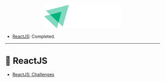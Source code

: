 <p align="center">
   <img src=".github/docs/images/igniteLogo.svg" width="250"/>
</p>

- [ReactJS](#rocket-ReactJS): Completed.

---

# :rocket: ReactJS

- [ReactJS: Challenges](https://github.com/Rafaelb4rros/Ignite-bootcamp/tree/main/ReactJS)


